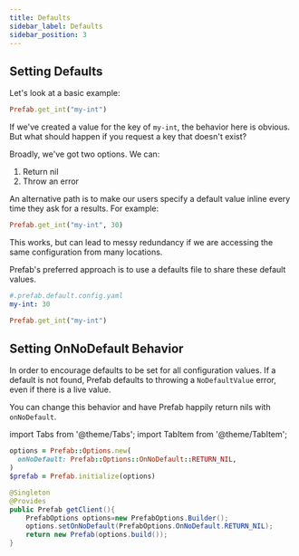 ```yaml
---
title: Defaults
sidebar_label: Defaults
sidebar_position: 3
---
```


## Setting Defaults

Let's look at a basic example:
```ruby
Prefab.get_int("my-int")
```

If we've created a value for the key of `my-int`, the behavior here is obvious. But what should happen if you request a key that 
doesn't exist?

Broadly, we've got two options. We can:
1. Return nil
2. Throw an error

An alternative path is to make our users specify a default value inline every time they ask for a results. For example:
```ruby
Prefab.get_int("my-int", 30)
```

This works, but can lead to messy redundancy if we are accessing the same configuration from many locations. 

Prefab's preferred approach is to use a defaults file to share these default values. 

```yaml
#.prefab.default.config.yaml
my-int: 30
```
```ruby
Prefab.get_int("my-int")
```


## Setting OnNoDefault Behavior

In order to encourage defaults to be set for all configuration values. If a default is not found, Prefab defaults to throwing a
`NoDefaultValue` error, even if there is a live value. 

You can change this behavior and have Prefab happily return nils with `onNoDefault`. 

import Tabs from '@theme/Tabs';
import TabItem from '@theme/TabItem';

<Tabs>
<TabItem value="ruby" label="Ruby">

```ruby
options = Prefab::Options.new(
  onNoDefault: Prefab::Options::OnNoDefault::RETURN_NIL,
)
$prefab = Prefab.initialize(options)
```

</TabItem>
<TabItem value="java" label="Java">

```java
@Singleton
@Provides
public Prefab getClient(){
    PrefabOptions options=new PrefabOptions.Builder();
    options.setOnNoDefault(PrefabOptions.OnNoDefault.RETURN_NIL);
    return new Prefab(options.build());
}
```

</TabItem>
</Tabs>
